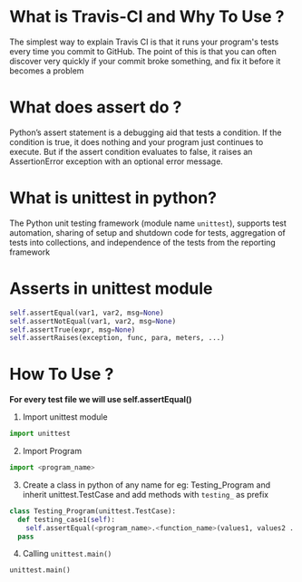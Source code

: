 # What is Travis-CI and Why To Use ?
The simplest way to explain Travis CI is that it runs your program's tests every time you commit to GitHub. The point of this is that you can often discover very quickly if your commit broke something, and fix it before it becomes a problem

# What does assert do ?
Python’s assert statement is a debugging aid that tests a condition. If the condition is true, it does nothing and your program just continues to execute. But if the assert condition evaluates to false, it raises an AssertionError exception with an optional error message.

# What is unittest in python?
The Python unit testing framework (module name `unittest`), supports test automation, sharing of setup and shutdown code for tests, aggregation of tests into collections, and independence of the tests from the reporting framework

# Asserts in unittest module
```python
self.assertEqual(var1, var2, msg=None)
self.assertNotEqual(var1, var2, msg=None)
self.assertTrue(expr, msg=None)
self.assertRaises(exception, func, para, meters, ...)
```

# How To Use ?
**For every test file we will use self.assertEqual()**

1. Import unittest module
```python
import unittest
```
2. Import Program
```python
import <program_name>
```
3. Create a class in python of any name for eg: Testing_Program and inherit unittest.TestCase and add methods with `testing_` as prefix
```python
class Testing_Program(unittest.TestCase):
  def testing_case1(self):
    self.assertEqual(<program_name>.<function_name>(values1, values2 ...),  <expected answer>)
  pass
```
4. Calling  `unittest.main()`
```python
unittest.main()
```
